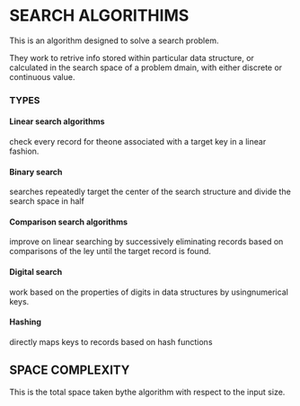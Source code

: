<h1>SEARCH ALGORITHIMS</h1>

<p>This is an algorithm designed to solve a search problem.</p>
<p>They work to retrive info stored within particular data structure, or calculated in the search space of a problem dmain, with either discrete or continuous value.</p>

<h3>TYPES</h3>

<h4>Linear search algorithms</h4>
<p>check every record for theone associated with a target key in a linear fashion.</p>

<h4>Binary search</h4>
<p>searches repeatedly target the center of the search structure and divide the search space in half</p>

<h4>Comparison search algorithms</h4>
<p>improve on linear searching by successively eliminating records based on comparisons of the ley until the target record is found.</p>

<h4>Digital search</h4>
<p>work based on the properties of digits in data structures by usingnumerical keys.</p>

<h4>Hashing</h4>
<p>directly maps keys to records based on hash functions</p>

<h2>SPACE COMPLEXITY</h2>
<p>This is the total space taken bythe algorithm with respect to the input size.</p>
